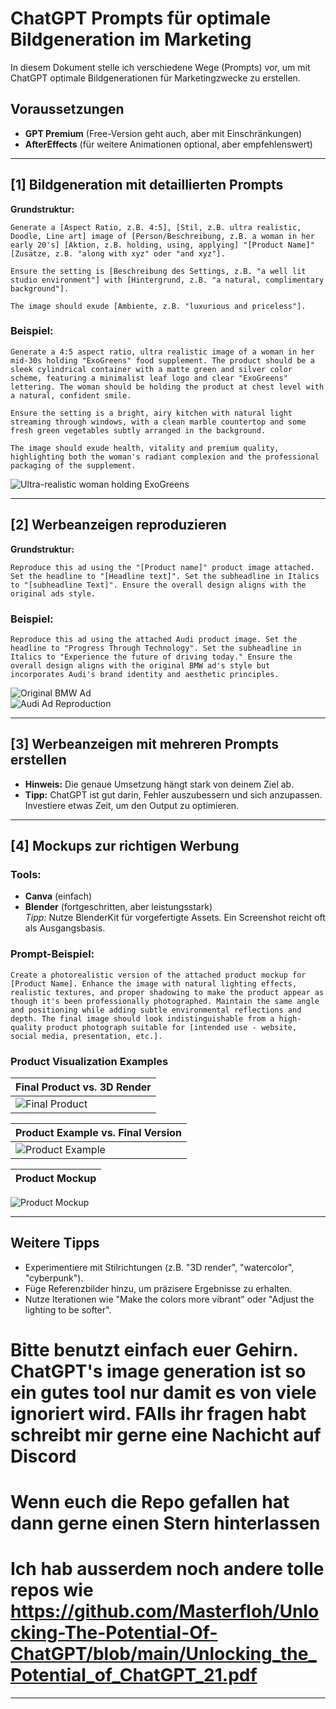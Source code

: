 # ChatGPT Prompts für optimale Bildgeneration im Marketing

In diesem Dokument stelle ich verschiedene Wege (Prompts) vor, um mit ChatGPT optimale Bildgenerationen für Marketingzwecke zu erstellen.

## Voraussetzungen
- **GPT Premium** (Free-Version geht auch, aber mit Einschränkungen)  
- **AfterEffects** (für weitere Animationen optional, aber empfehlenswert)  

---

## [1] Bildgeneration mit detaillierten Prompts

**Grundstruktur:**  
```text
Generate a [Aspect Ratio, z.B. 4:5], [Stil, z.B. ultra realistic, Doodle, Line art] image of [Person/Beschreibung, z.B. a woman in her early 20's] [Aktion, z.B. holding, using, applying] "[Product Name]" [Zusätze, z.B. "along with xyz" oder "and xyz"].

Ensure the setting is [Beschreibung des Settings, z.B. "a well lit studio environment"] with [Hintergrund, z.B. "a natural, complimentary background"].

The image should exude [Ambiente, z.B. "luxurious and priceless"].
```

### Beispiel:  
```text
Generate a 4:5 aspect ratio, ultra realistic image of a woman in her mid-30s holding "ExoGreens" food supplement. The product should be a sleek cylindrical container with a matte green and silver color scheme, featuring a minimalist leaf logo and clear "ExoGreens" lettering. The woman should be holding the product at chest level with a natural, confident smile.

Ensure the setting is a bright, airy kitchen with natural light streaming through windows, with a clean marble countertop and some fresh green vegetables subtly arranged in the background.

The image should exude health, vitality and premium quality, highlighting both the woman's radiant complexion and the professional packaging of the supplement.
```

![Ultra-realistic woman holding ExoGreens](https://i.ibb.co/7djfgMY8/raw.png=300x400)  

---

## [2] Werbeanzeigen reproduzieren

**Grundstruktur:**  
```text
Reproduce this ad using the "[Product name]" product image attached. Set the headline to "[Headline text]". Set the subheadline in Italics to "[subheadline Text]". Ensure the overall design aligns with the original ads style.
```

### Beispiel:  
```text
Reproduce this ad using the attached Audi product image. Set the headline to "Progress Through Technology". Set the subheadline in Italics to "Experience the future of driving today." Ensure the overall design aligns with the original BMW ad's style but incorporates Audi's brand identity and aesthetic principles.
```

![Original BMW Ad](https://i.ibb.co/NgK2x9mM/P90223918-weiter-der-revolutionaere-bmw-i3-jetzt-mit-deutlich-mehr-reichweite-07-2016-600px.jpg=400x200)  
![Audi Ad Reproduction](https://openai.com/content/images/2022/05/chatgpt-icon.png=400x200)  

---

## [3] Werbeanzeigen mit mehreren Prompts erstellen  
- **Hinweis:** Die genaue Umsetzung hängt stark von deinem Ziel ab.  
- **Tipp:** ChatGPT ist gut darin, Fehler auszubessern und sich anzupassen. Investiere etwas Zeit, um den Output zu optimieren.  

---

## [4] Mockups zur richtigen Werbung  

### Tools:  
- **Canva** (einfach)  
- **Blender** (fortgeschritten, aber leistungsstark)  
  *Tipp:* Nutze BlenderKit für vorgefertigte Assets. Ein Screenshot reicht oft als Ausgangsbasis.  

### Prompt-Beispiel:  
```text
Create a photorealistic version of the attached product mockup for [Product Name]. Enhance the image with natural lighting effects, realistic textures, and proper shadowing to make the product appear as though it's been professionally photographed. Maintain the same angle and positioning while adding subtle environmental reflections and depth. The final image should look indistinguishable from a high-quality product photograph suitable for [intended use - website, social media, presentation, etc.].
```

### Product Visualization Examples  

| Final Product vs. 3D Render |  
|-----------------------------|  
![Final Product](https://i.ibb.co/SX879Fzh/final.jpg=400x200) | ![3D Render](https://i.ibb.co/W4gGxXrc/IMG-1693.jpg3=400x200)  

| Product Example vs. Final Version |  
|----------------------------------|  
![Product Example](https://i.ibb.co/2303GN3j/IMG-1694.jpg=400x200) | ![Product Final](https://i.ibb.co/NdmWY0zc/efuibesf.jpg=400x200)  

| Product Mockup |  
|---------------|  
![Product Mockup](https://i.ibb.co/zTMbvN5h/IMG-1698.jpg=400x200)  

---

## Weitere Tipps  
- Experimentiere mit Stilrichtungen (z.B. "3D render", "watercolor", "cyberpunk").  
- Füge Referenzbilder hinzu, um präzisere Ergebnisse zu erhalten.  
- Nutze Iterationen wie "Make the colors more vibrant" oder "Adjust the lighting to be softer".  

# Bitte benutzt einfach euer Gehirn. ChatGPT's image generation ist so ein gutes tool nur damit es von viele ignoriert wird. FAlls ihr fragen habt schreibt mir gerne eine Nachicht auf Discord
# Wenn euch die Repo gefallen hat dann gerne einen Stern hinterlassen
# Ich hab ausserdem noch andere tolle repos wie https://github.com/Masterfloh/Unlocking-The-Potential-Of-ChatGPT/blob/main/Unlocking_the_Potential_of_ChatGPT_21.pdf

---
